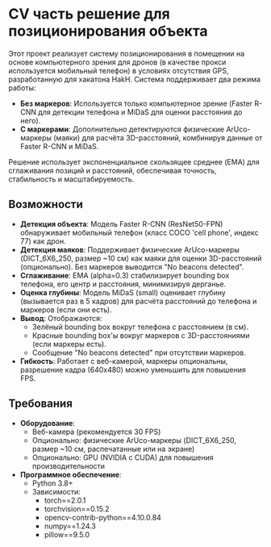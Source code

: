 # CV часть решение для позиционирования объекта

Этот проект реализует систему позиционирования в помещении на основе компьютерного зрения для дронов (в качестве прокси используется мобильный телефон) в условиях отсутствия GPS, разработанную для хакатона HakH. Система поддерживает два режима работы:

- **Без маркеров**: Используется только компьютерное зрение (Faster R-CNN для детекции телефона и MiDaS для оценки расстояния до него).
- **С маркерами**: Дополнительно детектируются физические ArUco-маркеры (маяки) для расчёта 3D-расстояний, комбинируя данные от Faster R-CNN и MiDaS.

Решение использует экспоненциальное скользящее среднее (EMA) для сглаживания позиций и расстояний, обеспечивая точность, стабильность и масштабируемость.

## Возможности

- **Детекция объекта**: Модель Faster R-CNN (ResNet50-FPN) обнаруживает мобильный телефон (класс COCO 'cell phone', индекс 77) как дрон.
- **Детекция маяков**: Поддерживает физические ArUco-маркеры (DICT_6X6_250, размер \~10 см) как маяки для оценки 3D-расстояний (опционально). Без маркеров выводится "No beacons detected".
- **Сглаживание**: EMA (alpha=0.3) стабилизирует bounding box телефона, его центр и расстояния, минимизируя дерганье.
- **Оценка глубины**: Модель MiDaS (small) оценивает глубину (вызывается раз в 5 кадров) для расчёта расстояний до телефона и маркеров (если они есть).
- **Вывод**: Отображаются:
  - Зелёный bounding box вокруг телефона с расстоянием (в см).
  - Красные bounding box'ы вокруг маркеров с 3D-расстояниями (если маркеры есть).
  - Сообщение "No beacons detected" при отсутствии маркеров.
- **Гибкость**: Работает с веб-камерой, маркеры опциональны, разрешение кадра (640x480) можно уменьшить для повышения FPS.

## Требования

- **Оборудование**:
  - Веб-камера (рекомендуется 30 FPS)
  - Опционально: физические ArUco-маркеры (DICT_6X6_250, размер \~10 см, распечатанные или на экране)
  - Опционально: GPU (NVIDIA с CUDA) для повышения производительности
- **Программное обеспечение**:
  - Python 3.8+
  - Зависимости:
    - torch==2.0.1
    - torchvision==0.15.2
    - opencv-contrib-python==4.10.0.84
    - numpy==1.24.3
    - pillow==9.5.0